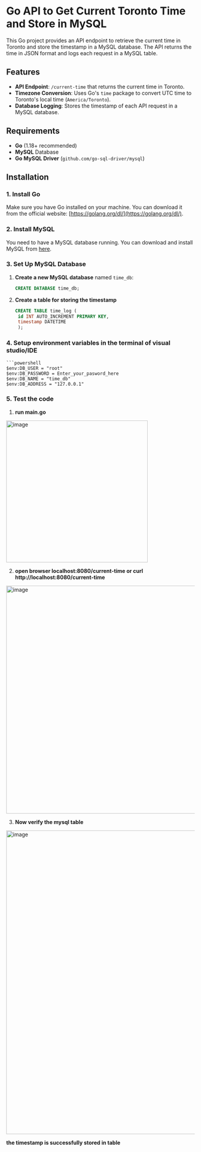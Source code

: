 # Go API to Get Current Toronto Time and Store in MySQL

This Go project provides an API endpoint to retrieve the current time in Toronto and store the timestamp in a MySQL database. The API returns the time in JSON format and logs each request in a MySQL table.

## Features

- **API Endpoint**: `/current-time` that returns the current time in Toronto.
- **Timezone Conversion**: Uses Go's `time` package to convert UTC time to Toronto's local time (`America/Toronto`).
- **Database Logging**: Stores the timestamp of each API request in a MySQL database.

## Requirements

- **Go** (1.18+ recommended)
- **MySQL** Database
- **Go MySQL Driver** (`github.com/go-sql-driver/mysql`)

## Installation

### 1. Install Go

Make sure you have Go installed on your machine. You can download it from the official website: [https://golang.org/dl/](https://golang.org/dl/).

### 2. Install MySQL

You need to have a MySQL database running. You can download and install MySQL from [here](https://dev.mysql.com/downloads/installer/).

### 3. Set Up MySQL Database

1. **Create a new MySQL database** named `time_db`:

   ```sql
   CREATE DATABASE time_db;

2. **Create a table for storing the timestamp**   
   ```sql
   CREATE TABLE time_log (
    id INT AUTO_INCREMENT PRIMARY KEY,
    timestamp DATETIME
    );

### 4. Setup environment variables in the terminal of visual studio/IDE
    ```powershell
    $env:DB_USER = "root"
    $env:DB_PASSWORD = Enter_your_pasword_here
    $env:DB_NAME = "time_db"
    $env:DB_ADDRESS = "127.0.0.1"
    

### 5. Test the code

1. **run main.go** 

<img width="378" alt="image" src="https://github.com/user-attachments/assets/e6464d46-7501-4b7d-ac52-776cbbb8304c">

2. **open browser localhost:8080/current-time
or
curl http://localhost:8080/current-time**

<img width="607" alt="image" src="https://github.com/user-attachments/assets/4ab03efb-de70-4ae9-8983-a6980c79d4b0">


3. **Now verify the mysql table** 


<img width="809" alt="image" src="https://github.com/user-attachments/assets/8a090ec9-0f1e-4796-9b81-4b371b9a510e">

**the timestamp is successfully stored in table**



